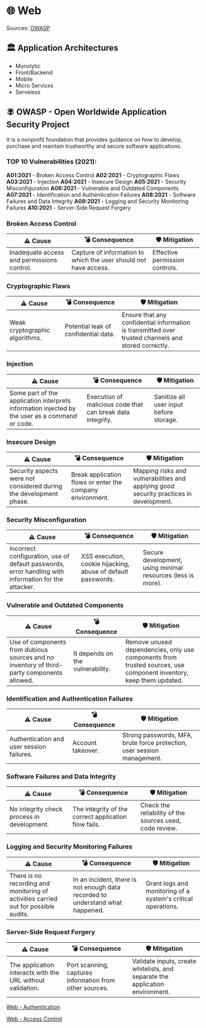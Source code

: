 # 🌐 Web

Sources: [OWASP](https://owasp.org/)

## 🏛️ Application Architectures

- Monolytic
- Front/Backend
- Mobile
- Micro Services
- Serveless

## 🪰 OWASP - Open Worldwide Application Security Project

It is a nonprofit foundation that provides guidance on how to develop, purchase and maintain trustworthy and secure software applications.

### TOP 10 Vulnerabilities (2021):

**A01:2021** - Broken Access Control
**A02:2021** - Cryptographic Flaws
**A03:2021** - Injection
**A04:2021** - Insecure Design
**A05:2021** - Security Misconfiguration
**A06:2021** - Vulnerable and Outdated Components
**A07:2021** - Identification and Authentication Failures
**A08:2021** - Software Failures and Data Integrity
**A09:2021** - Logging and Security Monitoring Failures
**A10:2021** - Server-Side Request Forgery

### Broken Access Control

| ⚠️ Cause | 💣 Consequence | 🛡️ Mitigation |
| --- | --- | --- |
| Inadequate access and permissions control. | Capture of information to which the user should not have access. | Effective permission controls. |

### Cryptographic Flaws

| ⚠️ Cause | 💣 Consequence | 🛡️ Mitigation |
| --- | --- | --- |
| Weak cryptographic algorithms. | Potential leak of confidential data. | Ensure that any confidential information is transmitted over trusted channels and stored correctly. |

### Injection

| ⚠️ Cause | 💣 Consequence | 🛡️ Mitigation |
| --- | --- | --- |
| Some part of the application interprets information injected by the user as a command or code. | Execution of malicious code that can break data integrity. | Sanitize all user input before storage. |

### Insecure Design

| ⚠️ Cause | 💣 Consequence | 🛡️ Mitigation |
| --- | --- | --- |
| Security aspects were not considered during the development phase. | Break application flows or enter the company environment. | Mapping risks and vulnerabilities and applying good security practices in development. |

### Security Misconfiguration

| ⚠️ Cause | 💣 Consequence | 🛡️ Mitigation |
| --- | --- | --- |
| Incorrect configuration, use of default passwords, error handling with information for the attacker. | XSS execution, cookie hijacking, abuse of default passwords. | Secure development, using minimal resources (less is more). |

### Vulnerable and Outdated Components

| ⚠️ Cause | 💣 Consequence | 🛡️ Mitigation |
| --- | --- | --- |
| Use of components from dubious sources and no inventory of third-party components allowed. | It depends on the vulnerability. | Remove unused dependencies, only use components from trusted sources, use component inventory, keep them updated. |

### Identification and Authentication Failures

| ⚠️ Cause | 💣 Consequence | 🛡️ Mitigation |
| --- | --- | --- |
| Authentication and user session failures. | Account takeover. | Strong passwords, MFA, brute force protection, user session management. |

### Software Failures and Data Integrity

| ⚠️ Cause | 💣 Consequence | 🛡️ Mitigation |
| --- | --- | --- |
| No integrity check process in development. | The integrity of the correct application flow fails. | Check the reliability of the sources used, code review. |

### Logging and Security Monitoring Failures

| ⚠️ Cause | 💣 Consequence | 🛡️ Mitigation |
| --- | --- | --- |
| There is no recording and monitoring of activities carried out for possible audits. | In an incident, there is not enough data recorded to understand what happened. | Grant logs and monitoring of a system's critical operations. |

### Server-Side Request Forgery

| ⚠️ Cause | 💣 Consequence | 🛡️ Mitigation |
| --- | --- | --- |
| The application interacts with the URL without validation. | Port scanning, captures information from other sources. | Validate inputs, create whitelists, and separate the application environment. |

[Web - Authentication](/pages/web-auth.md)

[Web - Access Control](/pages/web-access.md)